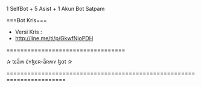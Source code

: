 1 SelfBot + 5 Asist + 1 Akun Bot Satpam

===Bot Kris===

- Versi Kris :
- http://line.me/ti/p/GkwfNjoPDH

==================================

 ✰ tɛǟʍ ċʏɮɛʀ-ǟʀʍʏ ɮօt ✰

=======================================================================
